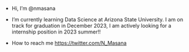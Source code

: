 - Hi, I’m @nmasana
- I’m currently learning Data Science at Arizona State University. I am on track for graduation in December 2023, I am actively looking for a internship position in 2023 summer!!

- How to reach me https://twitter.com/N_Masana

<!---
nmasana/nmasana is a ✨ special ✨ repository because its `README.md` (this file) appears on your GitHub profile.
You can click the Preview link to take a look at your changes.
--->
